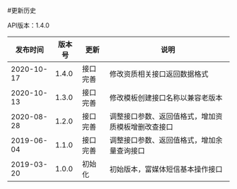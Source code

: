 #更新历史

API版本：1.4.0

| 发布时间   | 版本号 | 更新     | 说明                                                         |
| ---------- | ------ | -------- | ------------------------------------------------------------ |
| 2020-10-17 | 1.4.0  | 接口完善 | 修改资质相关接口返回数据格式                   |
| 2020-10-13 | 1.3.0  | 接口完善 | 修改模板创建接口名称以兼容老版本                   |
| 2020-08-28 | 1.2.0  | 接口完善 | 调整接口参数、返回值格式，增加资质模板增删改查接口                   |
| 2019-06-04 | 1.1.0  | 接口完善 | 调整接口参数、返回值格式，增加余量查询接口                   |
| 2019-03-20 | 1.0.0  | 初始化   | 初始版本，富媒体短信基本操作接口                             |
